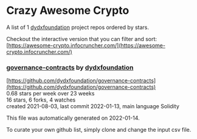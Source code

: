 # Crazy Awesome Crypto
A list of 1 [dydxfoundation](https://github.com/dydxfoundation) project repos ordered by stars.  

Checkout the interactive version that you can filter and sort: 
[https://awesome-crypto.infocruncher.com/](https://awesome-crypto.infocruncher.com/)  


### [governance-contracts](https://github.com/dydxfoundation/governance-contracts) by [dydxfoundation](https://github.com/dydxfoundation)  
  
[https://github.com/dydxfoundation/governance-contracts](https://github.com/dydxfoundation/governance-contracts)  
0.68 stars per week over 23 weeks  
16 stars, 6 forks, 4 watches  
created 2021-08-03, last commit 2022-01-13, main language Solidity  


This file was automatically generated on 2022-01-14.  

To curate your own github list, simply clone and change the input csv file.  